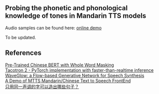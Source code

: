 ## Probing the phonetic and phonological knowledge of tones in Mandarin TTS models

Audio samples can be found here: [online demo](https://lingjzhu.github.io/TTS_and_Tone_demo/)

To be updated.


## References
[Pre-Trained Chinese BERT with Whole Word Masking](https://github.com/ymcui/Chinese-BERT-wwm)  
[Tacotron 2 - PyTorch implementation with faster-than-realtime inference](https://github.com/NVIDIA/tacotron2)  
[WaveGlow: a Flow-based Generative Network for Speech Synthesis](https://github.com/NVIDIA/waveglow)  
[A Demo of MTTS Mandarin/Chinese Text to Speech FrontEnd](https://github.com/Jackiexiao/MTTS)  
[只用同一声调的字可以造出哪些句子？](https://www.zhihu.com/question/27733544)  
